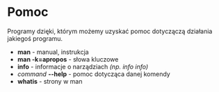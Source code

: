 # Pomoc

Programy dzięki, którym możemy uzyskać pomoc dotyczączą działania
jakiegoś programu.

-   **man** - manual, instrukcja
-   **man -k=apropos** - słowa kluczowe
-   **info** - informacje o narządziach *(np. info info)*
-   *command* **--help** - pomoc dotycząca danej komendy
-   **whatis** - strony w man
